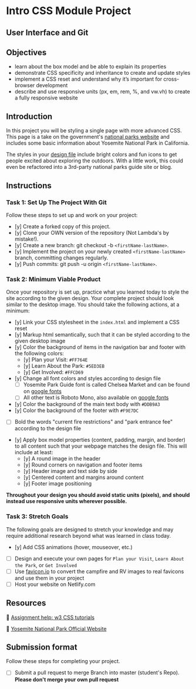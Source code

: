# Intro CSS Module Project

## User Interface and Git

## Objectives

- learn about the box model and be able to explain its properties
- demonstrate CSS specificity and inheritance to create and update styles
- implement a CSS reset and understand why it’s important for cross-browser development
- describe and use responsive units (px, em, rem, %, and vw.vh) to create a fully responsive website

## Introduction

In this project you will be styling a single page with more advanced CSS. This page is a take on the government's [national parks website](https://www.nps.gov/yose/index.htm) and includes some basic information about Yosemite National Park in California.

The styles in your [design file](/design/desktop.jpg) include bright colors and fun icons to get people excited about exploring the outdoors. With a little work, this could even be refactored into a 3rd-party national parks guide site or blog.

## Instructions

### Task 1: Set Up The Project With Git

Follow these steps to set up and work on your project:

- [y] Create a forked copy of this project.
- [y] Clone your OWN version of the repository (Not Lambda's by mistake!).
- [y] Create a new branch: git checkout -b `<firstName-lastName>`.
- [y] Implement the project on your newly created `<firstName-lastName>` branch, committing changes regularly.
- [y] Push commits: git push -u origin `<firstName-lastName>`.

### Task 2: Minimum Viable Product

Once your repository is set up, practice what you learned today to style the site according to the given design. Your complete project should look similar to the desktop image. You should take the following actions, at a minimum:

- [y] Link your CSS stylesheet in the `index.html` and implement a CSS reset 
- [y] Markup html semantically, such that it can be styled according to the given desktop image
- [y] Color the background of items in the navigation bar and footer with the following colors:
  - [y] Plan your Visit: `#FF764E`
  - [y] Learn About the Park: `#5ED3EB`
  - [y] Get Involved: `#FFCD69`
- [y] Change all font colors and styles according to design file
  - [ ] Yosemite Park Guide font is called Chelsea Market and can be found on [google fonts](https://fonts.google.com/specimen/Chelsea+Market)
  - [ ] All other text is Roboto Mono, also available on [google fonts](https://fonts.google.com/specimen/Roboto+Mono)
- [y] Color the background of the main text body with `#DDB9A3`
- [y] Color the background of the footer with `#F9E7DC`
- [ ] Bold the words "current fire restrictions" and "park entrance fee" according to the design file
- [y] Apply box model properties (content, padding, margin, and border) to all content such that your webpage matches the design file. This will include at least:
  - [y] A round image in the header
  - [y] Round corners on navigation and footer items
  - [y] Header image and text side by side
  - [y] Centered content and margins around content
  - [y] Footer image positioning

**Throughout your design you should avoid static units (pixels), and should instead use responsive units wherever possible.**


### Task 3: Stretch Goals

The following goals are designed to stretch your knowledge and may require additional research beyond what was learned in class today.

- [y] Add CSS animations (hover, mouseover, etc.)
- [ ] Design and execute your own pages for `Plan your Visit`, `Learn About the Park`, or `Get Involved`
- [ ] Use [favicon.io](https://favicon.io/favicon-converter/) to convert the campfire and RV images to real favicons and use them in your project
- [ ] Host your website on Netlify.com

## Resources

👋 [Assignment help: w3 CSS tutorials](https://www.w3schools.com/css/)

👀 [Yosemite National Park Official Website](https://www.nps.gov/yose/index.htm)

## Submission format

Follow these steps for completing your project.

- [ ] Submit a pull request to merge <firstName-lastName> Branch into master (student's  Repo). **Please don't merge your own pull request**

